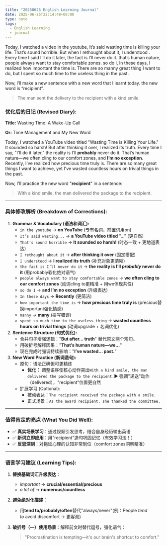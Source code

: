 ```yaml
---
title: "20250625 English Learning Journal"
date: 2025-06-25T22:14:48+08:00
type: note
tags: 
  - English Learning
  - journal
---
```


Today, I watched a video in the youtube, It’s said wasting time is killing your life. That’s sound horrible. But when I rethought about it, I understood . Every time I said I’ll do it later, the fact is I’ll never do it. that‘s human nature, people always want to stay comfortable zones. so do I, In these days, I realized how important the time is. There are so manny great thing I want to do, but I spent so much time to the useless thing in the past. 

Now, I’ll make a new sentence with a new word that I learnt today. the new word is “recipient”.

> The man sent the delivery to the recipient with a kind smile.

### **优化后的日记 (Revised Diary):**

**Title:** Wasting Time: A Wake-Up Call

**Or:** Time Management and My New Word

Today, I watched a YouTube video titled "Wasting Time is Killing Your Life." It sounded so harsh! But after thinking it over, I realized its truth. Every time I say, "I'll do it later," the reality is I’ll **probably** never do it. That’s human nature—we often cling to our comfort zones, and **I’m no exception**. Recently, I've realized how precious time truly is. There are so many great things I want to achieve, yet I've wasted countless hours on trivial things in the past.

Now, I'll practice the new word "**recipient**" in a sentence:

> With a kind smile, the man delivered the package to the recipient.

---

### **具体修改解析 (Breakdown of Corrections):**

1. **Grammar & Vocabulary (语法和词汇):**
    - `in the youtube` → **on YouTube** (专有名词，前置词用on)
    - `It’s said wasting...` → **a YouTube video titled** "..." (更自然)
    - `That’s sound horrible` → **It sounded so harsh!** (时态一致 + 更地道表达)
    - `I rethought about it` → **after thinking it over** (固定搭配)
    - `I understood` → **I realized its truth** (补充对象更清晰)
    - `the fact is I’ll never do it` → **the reality is I’ll *probably* never do it** (用probably软化绝对语气)
    - `people always want to stay comfortable zones` → **we often cling to our comfort zones** (动词cling to更精准 + 用we体现共性)
    - `so do I` → **and I’m no exception** (升级表达)
    - `In these days` → **Recently** (更简洁)
    - `how important the time is` → **how precious time truly is** (precious替换important强化情感)
    - `manny` → **many** (拼写错误)
    - `spent so much time to the useless thing` → **wasted countless hours on trivial things** (动词upgrade + 名词优化)
2. **Sentence Structure (句式优化):**
    - 合并句子增强逻辑："**But after... truth**" 替代原文两个短句。
    - 用破折号解释因果："**That’s human nature—we...**"
    - 现在完成时强调持续影响："**I’ve wasted... past.**"
3. **New Word Practice (新词造句):**
    - 原句：语法正确但可更精炼
        - **优化：** 调整语序使核心动作突出`With a kind smile, the man delivered the package to the recipient.`▶︎ 强调"递送"动作（delivered），"recipient"位置更自然
    - 扩展学习 (Optional):
        - 被动表达：`The recipient received the package with a smile.`
        - 正式场景：`As the award recipient, she thanked the committee.`

---

### **值得肯定的亮点 (What You Did Well):**

- ✅ **真实场景学习**：通过视频引发思考，结合自身经历输出英语
- ✅ **新词立即应用**：用"recipient"造句巩固记忆（有效学习法！）
- ✅ **反思深刻**：对拖延心理的认知非常到位（comfort zones洞察精准）

---

### **语言学习建议 (Learning Tips):**

1. **替换基础词汇升级表达**：
    - *important* → **crucial/essential/precious**
    - *a lot of* → **numerous/countless**
2. **避免绝对化描述**：
    - 用**tend to/probably/often**替代"always/never"(例：People *tend to* avoid discomfort → 更客观)
3. **破折号（—）使用场景**：解释前文时替代逗号，强化语气：
    
    > "Procrastination is tempting—it's our brain's shortcut to comfort."
    >
